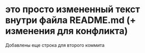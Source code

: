# это просто измененный текст внутри файла README.md (+ изменения для конфликта)

Добавлены еще строка для второго коммита

